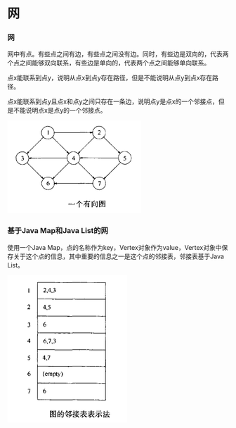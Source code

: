 # 网

### 网

网中有点。有些点之间有边，有些点之间没有边。同时，有些边是双向的，代表两个点之间能够双向联系，有些边是单向的，代表两个点之间能够单向联系。

点x能联系到点y，说明从点x到点y存在路径，但是不能说明从点y到点x存在路径。

点x能联系到点y且点x和点y之间只存在一条边，说明点y是点x的一个邻接点，但是不能说明点x是点y的一个邻接点。

![18-01.png](18-01.png)

### 基于Java Map和Java List的网

使用一个Java Map，点的名称作为key，Vertex对象作为value，Vertex对象中保存关于这个点的信息，其中重要的信息之一是这个点的邻接表，邻接表基于Java List。

![18-02.png](18-02.png)


